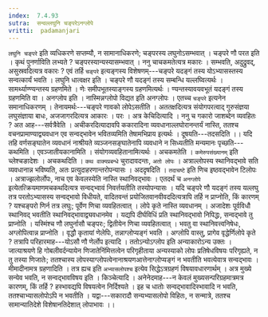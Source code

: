 ```yaml
---
index:  7.4.93
sutra:  सन्वल्लघुनि चङ्परेऽनग्लोपे
vritti:  padamanjari
---
```


`लघुनि चङ्परे` इति व्यधिकरणे सप्तम्यौ, न सामानाधिकरणे; चङ्परस्य लघुनोऽसम्भवात् । चङ्परे णौ परत इति । कृथं पुनर्णाविति लभ्यते ? चङ्परस्यान्यस्यासम्भवात् । ननु चाचकमतेत्यत्र मकारः । सम्भवति, अदुद्रुवद्, असुस्रवदित्यत्र वकारः ? एवं तर्हि `चङ्परे` इत्यङ्गस्य विशेषणम्---चङ्परे यदङ्गं तस्य योऽभ्यासस्तस्य सन्वत्कार्यं भवति । लघुनि धात्वक्षर इति । चङ्परे णौ यदङ्गं तस्य सम्बन्धि यल्लघ्वित्यर्थः । सामर्थ्याण्ण्यन्तस्य ग्रहणमिते । णेः समीपभूतस्याङ्गस्य ग्रहणमित्यर्थः । ण्यन्तस्यावयवभूतं यदङ्गं तस्य ग्रहणमिति वा । अनग्लोप इति । नास्मिन्नग्लोपो विद्यत इति अनग्लोपः । एतच्च `चङ्परे` इत्यनेन समानाधिकरणम् । तेनायमर्थः---चङ्परे णावको लोपेऽसतीति । अततक्षदित्यत्र संयोगपरत्वाद् गुरुसंज्ञया लघुसंज्ञाया बाधः, अजजागरदित्यत्र आकारः । परः ।
अत्र केचिदित्यादि । ननु च गकारो जाशब्देन व्यवहितः ? अत आह---सर्वत्रैवेति । अचीकरदित्यादावपि ककारादिना व्यवधानाल्लघोरानन्तर्यं नास्ति, ततश्च वचनप्रामाण्याद्व्यवधान एव सन्वद्भावेन भवितव्यमिति तेषामभिप्राय इत्यर्थः । दूषयति---तदसदिति ।।
यदि तहि वर्णसङ्घातेन व्यवधानं नाश्रीयते व्यञ्जनसङ्घातेनापि व्यवधाने न सिध्यतीति मन्यमानः पृच्छति---कथमिति । एवञ्जातीयकानामिति । संयोगव्यवहितानामित्यर्थः ।
अचकमतेति । `कमेरुपसंख्यानम्` इति च्लेश्चङादेशः । अचकथदिति । `कथ वाक्यप्रबन्धे` चुरादावदन्तः, `अतो लोपः` । अत्राल्लोपस्य स्थानिवद्भावे सति व्यवधानान्न भविष्यति, अतः प्रत्युदाहरणान्तरोपन्यासः । अददृषदिति । `तदाचष्टे` इति णिच इष्ठवद्भावेन टिलोपः । अत्राज्झलोर्लोपः, नाच एव केवलस्येति नास्ति स्थानिवद्भावः । एतदर्थं च `अनग्लोपे` इत्येतत्क्रियमाणमचकथदित्यत्र सन्वद्भ्वावं निवर्त्तयतीति तस्योपन्यासः ।
यदि चङ्परे णौ यदङ्गं तस्य यल्लघु तत्र परतोऽभ्यासस्य सन्वद्भावो विधीयते, वादितवन्तं प्रयोजितवानवीवददित्यत्रापि तर्हि न प्राप्नोति, किं कारणम् ? यश्चङ्परो णिर्न तत्र लघुः; पूर्वेण णिचा व्यवहितत्वात् । लोपे कृते नास्ति व्यवधानम् । अजादेशः पूर्वविधौ स्थानिवद् भवतीति स्थानिवद्भावाद्व्यवधानमेव । यद्यपि दीर्घविधिं प्रति स्थानिवद्भावो निपिद्धः, सन्वद्भावे तु प्राप्नोति । यस्मिंश्च णौ लघुर्नासौ चङ्परः; द्वितीयेन णिचा व्यवहितत्वात् । भवतु वा स्थानिवत्त्वनिषेधः, अग्लोपित्वान्न प्राप्नोति । वृद्धौ कृतायां णेलेपिः, तन्नाग्लोप्यङ्गं भवति । अग्लोपि वास्तु, प्रागेव वृद्धेर्णिलोपे कृते ? तत्रापि परिहारमाह---योऽसौ णौ णेर्लोप इत्यादि । ततोऽन्योऽग्लोप इति अन्याकारोऽन्य उक्तः । जात्याश्रयणे हि गोबलीवर्दन्यायेन णिजातेनिंमित्तत्वेन परिगृहीताया अन्यस्याको लोपः प्रतिषेधविषयः परिगृह्यते, न तु तस्या णिजातेः; ततश्चास्य लोपस्याग्लोपत्वेनानाश्रयणआत्तेनाग्लोप्यङ्गं न भवतीति भवत्येवात्र सन्वद्भावः । मीमादीनामत्र ग्रहणादिति । तत्र ह्यच इति `अभ्यासलोपश्च` इत्येव सिद्धेऽत्रग्रहणं विषयावधारणार्थम् । अत्र मुख्ये सन्येव भवति, न सन्वद्भावविषय इति ।
किञ्चेत्यादि । अनेनेदमाह---न केवलं मुख्यसन्परिग्रहमात्रमत्र कारणम्, किं तर्हि ? हस्भावद्यपि विषयत्वेन निर्दिश्यते । इह च धातोः सन्वद्भावादिस्भावादि न भवति, ततश्चाभ्यासलोपोऽपि न भवतीति । यद्वा---सकारादौ सन्यभ्यासलोपो विहितः, न सन्मात्रे, ततश्च सामान्यातिदेशे विशेषानतिदेशात् लोपाभावः ।।
